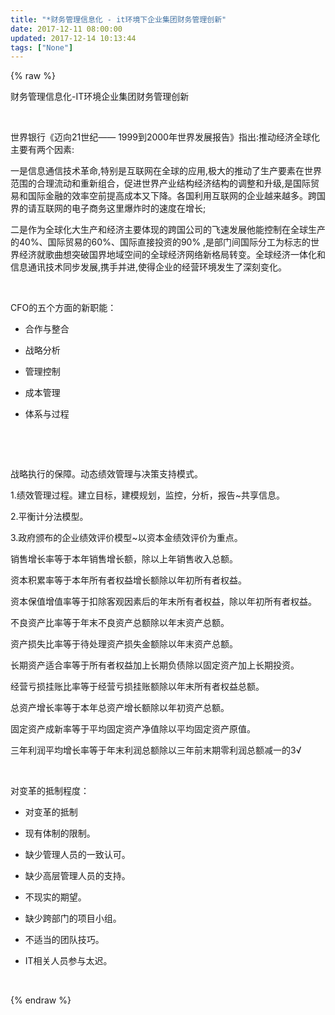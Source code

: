 ```yaml
---
title: "*财务管理信息化 - it环境下企业集团财务管理创新"
date: 2017-12-11 08:00:00
updated: 2017-12-14 10:13:44
tags: ["None"]
---
```

{% raw %}
<p>财务管理信息化-IT环境企业集团财务管理创新</p><p><br/></p><p>世界银行《迈向21世纪—— 1999到2000年世界发展报告》指出:推动经济全球化主要有两个因素:</p><p>一是信息通信技术革命,特别是互联网在全球的应用,极大的推动了生产要素在世界范围的合理流动和重新组合，促进世界产业结构经济结构的调整和升级,是国际贸易和国际金融的效率空前提高成本又下降。各国利用互联网的企业越来越多。跨国界的请互联网的电子商务这里爆炸时的速度在增长;</p><p>二是作为全球化大生产和经济主要体现的跨国公司的飞速发展他能控制在全球生产的40%、国际贸易的60%、国际直接投资的90% ,是部门间国际分工为标志的世界经济就歌曲想突破国界地域空间的全球经济网络新格局转变。全球经济一体化和信息通讯技术同步发展,携手并进,使得企业的经营环境发生了深刻变化。</p><p><br/></p><p>CFO的五个方面的新职能：</p><ul class=" list-paddingleft-2" style="list-style-type: disc;"><li><p>合作与整合</p></li><li><p>战略分析</p></li><li><p>管理控制</p></li><li><p>成本管理</p></li><li><p>体系与过程</p></li></ul><p><br/></p><p><br/></p><p>战略执行的保障。动态绩效管理与决策支持模式。</p><p>1.绩效管理过程。建立目标，建模规划，监控，分析，报告~共享信息。</p><p>2.平衡计分法模型。</p><p>3.政府颁布的企业绩效评价模型~以资本金绩效评价为重点。</p><p>销售增长率等于本年销售增长额，除以上年销售收入总额。</p><p>资本积累率等于本年所有者权益增长额除以年初所有者权益。</p><p>资本保值增值率等于扣除客观因素后的年末所有者权益，除以年初所有者权益。</p><p>不良资产比率等于年末不良资产总额除以年末资产总额。</p><p>资产损失比率等于待处理资产损失金额除以年末资产总额。</p><p>长期资产适合率等于所有者权益加上长期负债除以固定资产加上长期投资。</p><p>经营亏损挂账比率等于经营亏损挂账额除以年末所有者权益总额。</p><p>总资产增长率等于本年总资产增长额除以年初资产总额。</p><p>固定资产成新率等于平均固定资产净值除以平均固定资产原值。</p><p>三年利润平均增长率等于年末利润总额除以三年前末期零利润总额减一的3√</p><p><br/></p><p>对变革的抵制程度：</p><ul class=" list-paddingleft-2" style="list-style-type: disc;"><li><p>对变革的抵制</p></li><li><p>现有体制的限制。</p></li><li><p>缺少管理人员的一致认可。</p></li><li><p>缺少高层管理人员的支持。</p></li><li><p>不现实的期望。</p></li><li><p>缺少跨部门的项目小组。</p></li><li><p>不适当的团队技巧。</p></li><li><p>IT相关人员参与太迟。</p></li></ul><p><br/></p>
{% endraw %}
